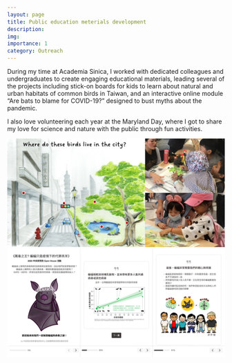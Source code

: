 ```yaml
---
layout: page
title: Public education meterials development
description:
img:
importance: 1
category: Outreach
---
```


During my time at Academia Sinica, I worked with dedicated colleagues and undergraduates to create engaging educational materials, leading several of the projects including stick-on boards for kids to learn about natural and urban habitats of common birds in Taiwan, and an interactive online module “Are bats to blame for COVID-19?” designed to bust myths about the pandemic.

I also love volunteering each year at the Maryland Day, where I got to share my love for science and nature with the public through fun activities.

<div class="row row-cols-1 row-cols-md-2">
<div class="col">
  <img src="/assets/img/teaching/openhouse_bird.png" alt="stick-on board of urban bird habitats">
</div>

<div class="col">
  <img src="/assets/img/teaching/openhouse_bat.png" alt="interactive online module for debunking myths about bats and covid">
</div>
</div>
